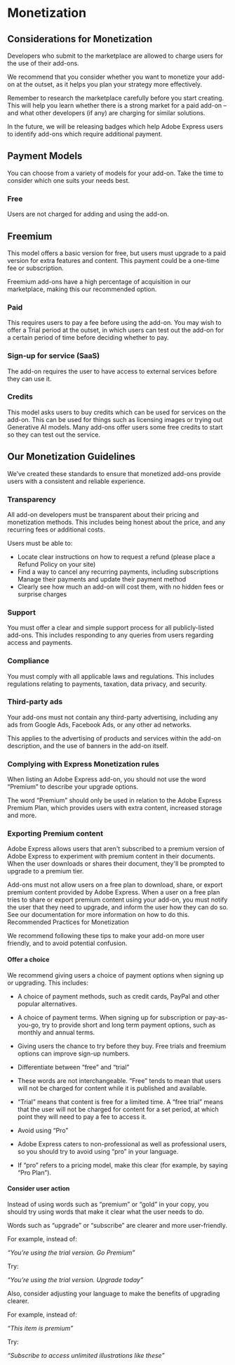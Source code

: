 # Monetization

## Considerations for Monetization

Developers who submit to the marketplace are allowed to charge users for the use of their add-ons.

We recommend that you consider whether you want to monetize your add-on at the outset, as it helps you plan your strategy more effectively.

Remember to research the marketplace carefully before you start creating. This will help you learn whether there is a strong market for a paid add-on – and what other developers (if any) are charging for similar solutions.

In the future, we will be releasing badges which help Adobe Express users to identify add-ons which require additional payment.

## Payment Models

You can choose from a variety of models for your add-on. Take the time to consider which one suits your needs best.

### Free

Users are not charged for adding and using the add-on.

## Freemium

This model offers a basic version for free, but users must upgrade to a paid version for extra features and content. This payment could be a one-time fee or subscription.

Freemium add-ons have a high percentage of acquisition in our marketplace, making this our recommended option.

### Paid

This requires users to pay a fee before using the add-on. You may wish to offer a Trial period at the outset, in which users can test out the add-on for a certain period of time before deciding whether to pay.

### Sign-up for service (SaaS)

The add-on requires the user to have access to external services before they can use it.


### Credits

This model asks users to buy credits which can be used for services on the add-on. This can be used for things such as licensing images or trying out Generative AI models. Many add-ons offer users some free credits to start so they can test out the service.

## Our Monetization Guidelines


We’ve created these standards to ensure that monetized add-ons provide users with a consistent and reliable experience. 

### Transparency

All add-on developers must be transparent about their pricing and monetization methods. This includes being honest about the price, and any recurring fees or additional costs.

Users must be able to:

- Locate clear instructions on how to request a refund (please place a Refund Policy on your site)
- Find a way to cancel any recurring payments, including subscriptions
Manage their payments and update their payment method
- Clearly see how much an add-on will cost them, with no hidden fees or surprise charges

### Support

You must offer a clear and simple support process for all publicly-listed add-ons. This includes responding to any queries from users regarding access and payments.

### Compliance

You must comply with all applicable laws and regulations. This includes regulations relating to payments, taxation, data privacy, and security.

### Third-party ads

Your add-ons must not contain any third-party advertising, including any ads from Google Ads, Facebook Ads, or any other ad networks.

This applies to the advertising of products and services within the add-on description, and the use of banners in the add-on itself. 

### Complying with Express Monetization rules

When listing an Adobe Express add-on, you should not use the word “Premium” to describe your upgrade options.

The word “Premium” should only be used in relation to the Adobe Express Premium Plan, which provides users with extra content, increased storage and more.

### Exporting Premium content

Adobe Express allows users that aren't subscribed to a premium version of Adobe Express to experiment with premium content in their documents. When the user downloads or shares their document, they'll be prompted to upgrade to a premium tier.

Add-ons must not allow users on a free plan to download, share, or export premium content provided by Adobe Express. When a user on a free plan tries to share or export premium content using your add-on, you must notify the user that they need to upgrade, and inform the user how they can do so. See our documentation for more information on how to do this.
Recommended Practices for Monetization

We recommend following these tips to make your add-on more user friendly, and to avoid potential confusion.

#### Offer a choice

We recommend giving users a choice of payment options when signing up or upgrading. This includes:

- A choice of payment methods, such as credit cards, PayPal and other popular alternatives.
- A choice of payment terms. When signing up for subscription or pay-as-you-go, try to provide short and long term payment options, such as monthly and annual terms.
- Giving users the chance to try before they buy. Free trials and freemium options can improve sign-up numbers.
 
- Differentiate between “free” and “trial”

- These words are not interchangeable. “Free” tends to mean that users will not be charged for content while it is published and available.

- “Trial” means that content is free for a limited time. A “free trial” means that the user will not be charged for content for a set period, at which point they will need to pay a fee to access it.

- Avoid using “Pro”

- Adobe Express caters to non-professional as well as professional users, so you should try to avoid using “pro” in your language.

- If “pro” refers to a pricing model, make this clear (for example, by saying “Pro Plan”).

#### Consider user action

Instead of using words such as “premium” or “gold” in your copy, you should try using words that make it clear what the user needs to do.

Words such as “upgrade” or “subscribe” are clearer and more user-friendly.

For example, instead of:

*“You’re using the trial version. Go Premium”*

Try:

*“You’re using the trial version. Upgrade today”*

Also, consider adjusting your language to make the benefits of upgrading clearer.

For example, instead of:

*“This item is premium”*

Try:

*“Subscribe to access unlimited illustrations like these”*
